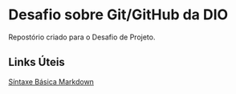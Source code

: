 # Desafio sobre Git/GitHub da DIO
Repostório criado para o Desafio de Projeto.

## Links Úteis
[Síntaxe Básica Markdown](https://www.markdownguide.org/getting-started/)
